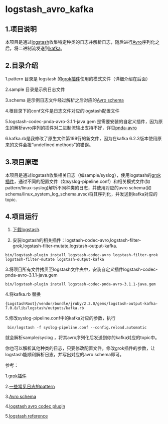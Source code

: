 # logstash\_avro\_kafka

## 1.项目说明
本项目是通过[logstash](https://www.elastic.co/cn/products/logstash)收集特定种类的日志并解析日志，随后进行[Avro](http://avro.apache.org/)序列化之后，将二进制流发送到[kafka](http://kafka.apache.org/)。

## 2.目录介绍
1.pattern 目录是 logstash 的[grok插件](https://www.elastic.co/guide/en/logstash/6.2/plugins-filters-grok.html#_getting_help_116)使用的模式文件（详细介绍在后面）

2.sample 目录是示例日志文件

3.schema 是示例日志文件经过解析之后对应的[Avro schema](https://avro.apache.org/docs/1.8.1/spec.html#schemas)

4.根目录下的conf文件是日志文件对应的logstash配置文件

5.logstash-codec-pnda-avro-3.1.1-java.gem 是需要安装的自定义插件，因为原生的解析avro序列的插件对二进制流输出支持不好，详见[pnda-avro](https://github.com/pndaproject/logstash-codec-pnda-avro)

6.kafka.rb是我修改了原生文件第199行的新文件，因为在kafka 6.2.3版本使用原来的文件会报“undefined methods”的错误。
## 3.项目原理
本项目是通过logstash收集相关日志（如sample/syslog），使用logstash的[grok插件](https://www.elastic.co/guide/en/logstash/6.2/plugins-filters-grok.html#_getting_help_116)，通过不同的配置文件（如syslog-pipeline.conf）和相关模式文件(如pattern/linux-syslog)解析不同种类的日志，并使用对应的avro schema(如schema/linux\_system\_log\_schema.avsc)将其序列化，并发送到kafka对应的topic.

## 4.项目运行
1. [下载logstash](https://www.elastic.co/cn/downloads/logstash).

2. 安装logstash的相关插件：logstash-codec-avro,logstash-filter-grok,logstash-filter-mutate,logstash-output-kafka.

```
bin/logstash-plugin install logstash-codec-avro logstash-filter-grok logstash-filter-mutate logstash-output-kafka

```
3.将项目所有文件拷贝至logstash文件夹中，安装自定义插件logstash-codec-pnda-avro-3.1.1-java.gem 
```
bin/logstash-plugin install logstash-codec-pnda-avro-3.1.1-java.gem
```

4.将kafka.rb 替换
``` 
{LogstashRoot}/vendor/bundle/jruby/2.3.0/gems/logstash-output-kafka-7.0.8/lib/logstash/outputs/kafka.rb
```

5.修改syslog-pipeline.conf中的kafka对应的参数，执行
```
 bin/logstash -f syslog-pipeline.conf --config.reload.automatic
 ```
 就会解析sample/syslog ，将其avro序列化后发送到你的kafka对应的topic中。
 
 你也可以解析其他种类的日志，只要修改配置文件，修改grok插件的参数，让logstash能顺利解析日志，并写出对应的avro schema即可。
 
 参考：
 
 1.[grok插件](https://www.elastic.co/guide/en/logstash/6.2/plugins-filters-grok.html#_getting_help_116)
 
 2.[一些常见日志的pattern](https://github.com/logstash-plugins/logstash-patterns-core/tree/master/patterns)
 
 3.[Avro schema](https://avro.apache.org/docs/1.8.1/spec.html#schemas)

4.[logstash avro codec plugin](https://www.elastic.co/guide/en/logstash/6.2/plugins-codecs-avro.html)

5.[logstash reference](https://www.elastic.co/guide/en/logstash/6.2/index.html)